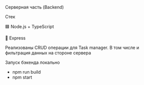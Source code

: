 Серверная часть (Backend)


Стек

🟦 Node.js + TypeScript

🚂 Express

Реализованы CRUD операции для Task manager. В том числе и фильтрация данных на стороне сервера

Запуск бэкенда локально

- npm run build
- npm start
